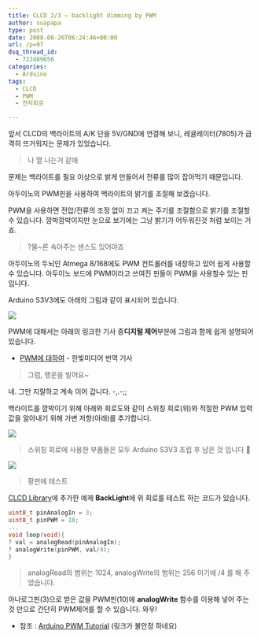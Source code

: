 ```yaml
---
title: CLCD 2/3 – backlight dimming by PWM
author: suapapa
type: post
date: 2008-08-26T06:24:46+00:00
url: /p=97
dsq_thread_id:
  - 722489656
categories:
  - Arduino
tags:
  - CLCD
  - PWM
  - 전자회로

---
```

앞서 CLCD의 백라이트의 A/K 단을 5V/GND에 연결해 보니, 레귤레이터(7805)가 급격히 뜨거워지는 문제가 있었습니다.

> 나 열 나는거 같애

문제는 백라이트를 필요 이상으로 밝게 만들어서 전류를 많이 잡아먹기 때문입니다.

아두이노의 PWM핀을 사용하여 백라이트의 밝기를 조절해 보겠습니다.



PWM을 사용하면 전압/전류의 조정 없이 끄고 켜는 주기를 조절함으로 밝기를 조절할 수 있습니다. 깜박깜박이지만 눈으로 보기에는 그냥 밝기가 어두워진것 처럼 보이는 거죠.

> ?물~론 속아주는 센스도 있어야죠

아두이노의 두뇌인 Atmega 8/168에도 PWM 컨트롤러를 내장하고 있어 쉽게 사용할 수 있습니다. 아두이노 보드에 PWM이라고 쓰여진 핀들이 PWM을 사용할수 있는 핀 입니다.

Arduino S3V3에도 아래의 그림과 같이 표시되어 있습니다.

![](https://asset.homin.dev/blog/2008/08/arduino_pwm_pin.png)

PWM에 대해서는 아래의 링크한 기사 중**디지털 제어**부분에 그림과 함께 쉽게 설명되어 있습니다.

  * [PWM에 대하여](http://network.hanb.co.kr/view.php?bi_id=1087) - 한빛미디어 번역 기사

> 그럼, 행운을 빌어요~

네. 그만 지랄하고 계속 이어 갑니다. -,.-;;

<p align="left">
  백라이트를 깜박이기 위해 아래와 회로도와 같이 스위칭 회로(위)와 적절한 PWM 입력 값을 알아내기 위해 가변 저항(아래)를 추가합니다.
</p>

![](https://asset.homin.dev/blog/2008/08/clcd_backlight_pwm.png)

> 스위칭 회로에 사용한 부품들은 모두 Arduino S3V3 조립 후 남은 것 입니다 🙂

![](https://asset.homin.dev/blog/2008/08/hy1602_blight_pwm_ctrl.jpg)

> 팡판에 테스트

[CLCD Library](https://homin.dev/svn/ArduinoLibraries/CLCD/)에 추가한 예제 **BackLight**에 위 회로를 테스트 하는 코드가 있습니다.

```c
uint8_t pinAnalogIn = 3;
uint8_t pinPWM = 10;
...
void loop(void){
? val = analogRead(pinAnalogIn);
? analogWrite(pinPWM, val/4);
}
```

> analogRead의 범위는 1024, analogWrite의 범위는 256 이기에 /4 를 해 주었습니다.

아나로그핀(3)으로 받은 값을 PWM핀(10)에 **analogWrite** 함수를 이용해 넣어 주는 것 만으로 간단히 PWM제어를 할 수 있습니다. 와우!

  * 참조 : [Arduino PWM Tutorial][1] (링크가 불안정 하네요)

 [1]: http://www.arduino.cc/en/Tutorial/PWM